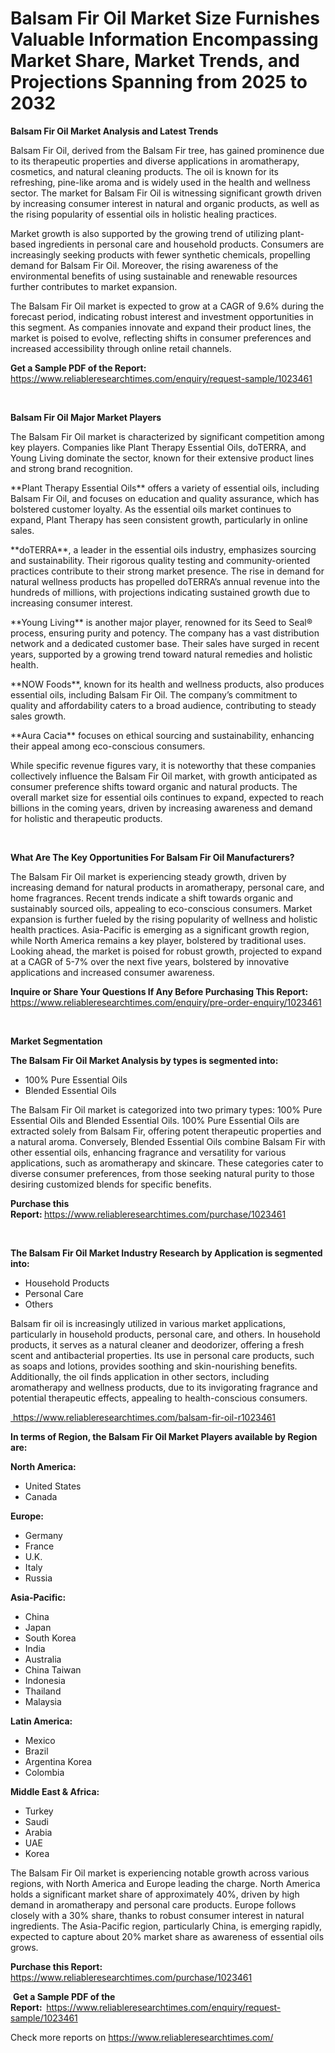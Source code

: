 <p><h1>Balsam Fir Oil Market Size Furnishes Valuable Information Encompassing Market Share, Market Trends, and Projections Spanning from 2025 to 2032</h1></p><p><strong>Balsam Fir Oil Market Analysis and Latest Trends</strong></p>
<p><p>Balsam Fir Oil, derived from the Balsam Fir tree, has gained prominence due to its therapeutic properties and diverse applications in aromatherapy, cosmetics, and natural cleaning products. The oil is known for its refreshing, pine-like aroma and is widely used in the health and wellness sector. The market for Balsam Fir Oil is witnessing significant growth driven by increasing consumer interest in natural and organic products, as well as the rising popularity of essential oils in holistic healing practices.</p><p>Market growth is also supported by the growing trend of utilizing plant-based ingredients in personal care and household products. Consumers are increasingly seeking products with fewer synthetic chemicals, propelling demand for Balsam Fir Oil. Moreover, the rising awareness of the environmental benefits of using sustainable and renewable resources further contributes to market expansion.</p><p>The Balsam Fir Oil market is expected to grow at a CAGR of 9.6% during the forecast period, indicating robust interest and investment opportunities in this segment. As companies innovate and expand their product lines, the market is poised to evolve, reflecting shifts in consumer preferences and increased accessibility through online retail channels.</p></p>
<p><strong>Get a Sample PDF of the Report:&nbsp;</strong> <a href="https://www.reliableresearchtimes.com/enquiry/request-sample/1023461?utm_campaign=3067&utm_medium=2&utm_source=Github&utm_content=ia&utm_term=06032025&utm_id=balsam-fir-oil">https://www.reliableresearchtimes.com/enquiry/request-sample/1023461</a></p>
<p>&nbsp;</p>
<p><strong>Balsam Fir Oil Major Market Players</strong></p>
<p><p>The Balsam Fir Oil market is characterized by significant competition among key players. Companies like Plant Therapy Essential Oils, doTERRA, and Young Living dominate the sector, known for their extensive product lines and strong brand recognition. </p><p>**Plant Therapy Essential Oils** offers a variety of essential oils, including Balsam Fir Oil, and focuses on education and quality assurance, which has bolstered customer loyalty. As the essential oils market continues to expand, Plant Therapy has seen consistent growth, particularly in online sales. </p><p>**doTERRA**, a leader in the essential oils industry, emphasizes sourcing and sustainability. Their rigorous quality testing and community-oriented practices contribute to their strong market presence. The rise in demand for natural wellness products has propelled doTERRA’s annual revenue into the hundreds of millions, with projections indicating sustained growth due to increasing consumer interest.</p><p>**Young Living** is another major player, renowned for its Seed to Seal® process, ensuring purity and potency. The company has a vast distribution network and a dedicated customer base. Their sales have surged in recent years, supported by a growing trend toward natural remedies and holistic health.</p><p>**NOW Foods**, known for its health and wellness products, also produces essential oils, including Balsam Fir Oil. The company’s commitment to quality and affordability caters to a broad audience, contributing to steady sales growth.</p><p>**Aura Cacia** focuses on ethical sourcing and sustainability, enhancing their appeal among eco-conscious consumers. </p><p>While specific revenue figures vary, it is noteworthy that these companies collectively influence the Balsam Fir Oil market, with growth anticipated as consumer preference shifts toward organic and natural products. The overall market size for essential oils continues to expand, expected to reach billions in the coming years, driven by increasing awareness and demand for holistic and therapeutic products.</p></p>
<p>&nbsp;</p>
<p><strong>What Are The Key Opportunities For Balsam Fir Oil Manufacturers?</strong></p>
<p><p>The Balsam Fir Oil market is experiencing steady growth, driven by increasing demand for natural products in aromatherapy, personal care, and home fragrances. Recent trends indicate a shift towards organic and sustainably sourced oils, appealing to eco-conscious consumers. Market expansion is further fueled by the rising popularity of wellness and holistic health practices. Asia-Pacific is emerging as a significant growth region, while North America remains a key player, bolstered by traditional uses. Looking ahead, the market is poised for robust growth, projected to expand at a CAGR of 5-7% over the next five years, bolstered by innovative applications and increased consumer awareness.</p></p>
<p><strong>Inquire or Share Your Questions If Any Before Purchasing This Report:</strong> <a href="https://www.reliableresearchtimes.com/enquiry/pre-order-enquiry/1023461?utm_campaign=3067&utm_medium=2&utm_source=Github&utm_content=ia&utm_term=06032025&utm_id=balsam-fir-oil">https://www.reliableresearchtimes.com/enquiry/pre-order-enquiry/1023461</a></p>
<p>&nbsp;</p>
<p><strong>Market Segmentation</strong></p>
<p><strong>The Balsam Fir Oil Market Analysis by types is segmented into:</strong></p>
<p><ul><li>100% Pure Essential Oils</li><li>Blended Essential Oils</li></ul></p>
<p><p>The Balsam Fir Oil market is categorized into two primary types: 100% Pure Essential Oils and Blended Essential Oils. 100% Pure Essential Oils are extracted solely from Balsam Fir, offering potent therapeutic properties and a natural aroma. Conversely, Blended Essential Oils combine Balsam Fir with other essential oils, enhancing fragrance and versatility for various applications, such as aromatherapy and skincare. These categories cater to diverse consumer preferences, from those seeking natural purity to those desiring customized blends for specific benefits.</p></p>
<p><strong>Purchase this Report:&nbsp;</strong><a href="https://www.reliableresearchtimes.com/purchase/1023461?utm_campaign=3067&utm_medium=2&utm_source=Github&utm_content=ia&utm_term=06032025&utm_id=balsam-fir-oil">https://www.reliableresearchtimes.com/purchase/1023461</a></p>
<p>&nbsp;</p>
<p><strong>The Balsam Fir Oil Market Industry Research by Application is segmented into:</strong></p>
<p><ul><li>Household Products</li><li>Personal Care</li><li>Others</li></ul></p>
<p><p>Balsam fir oil is increasingly utilized in various market applications, particularly in household products, personal care, and others. In household products, it serves as a natural cleaner and deodorizer, offering a fresh scent and antibacterial properties. Its use in personal care products, such as soaps and lotions, provides soothing and skin-nourishing benefits. Additionally, the oil finds application in other sectors, including aromatherapy and wellness products, due to its invigorating fragrance and potential therapeutic effects, appealing to health-conscious consumers.</p></p>
<p><a href="https://www.reliableresearchtimes.com/balsam-fir-oil-r1023461?utm_campaign=3067&utm_medium=2&utm_source=Github&utm_content=ia&utm_term=06032025&utm_id=balsam-fir-oil">&nbsp;https://www.reliableresearchtimes.com/balsam-fir-oil-r1023461</a></p>
<p><strong>In terms of Region, the Balsam Fir Oil Market Players available by Region are:</strong></p>
<p>
    <p> <strong> North America: </strong>
        <ul>
            <li>United States</li>
            <li>Canada</li>
        </ul>
        </p> 
    <p> <strong> Europe: </strong>
        <ul>
            <li>Germany</li>
            <li>France</li>
            <li>U.K.</li>
            <li>Italy</li>
            <li>Russia</li>
        </ul>
        </p> 
    <p> <strong> Asia-Pacific: </strong>
        <ul>
            <li>China</li>
            <li>Japan</li>
            <li>South Korea</li>
            <li>India</li>
            <li>Australia</li>
            <li>China Taiwan</li>
            <li>Indonesia</li>
            <li>Thailand</li>
            <li>Malaysia</li>
        </ul>
        </p> 
    <p> <strong> Latin America: </strong>
        <ul>
            <li>Mexico</li>
            <li>Brazil</li>
            <li>Argentina Korea</li>
            <li>Colombia</li>
        </ul>
        </p> 
    <p> <strong> Middle East & Africa: </strong>
        <ul>
            <li>Turkey</li>
            <li>Saudi</li>
            <li>Arabia</li>
            <li>UAE</li>
            <li>Korea</li>
        </ul>
    </p>
    </p>
<p><p>The Balsam Fir Oil market is experiencing notable growth across various regions, with North America and Europe leading the charge. North America holds a significant market share of approximately 40%, driven by high demand in aromatherapy and personal care products. Europe follows closely with a 30% share, thanks to robust consumer interest in natural ingredients. The Asia-Pacific region, particularly China, is emerging rapidly, expected to capture about 20% market share as awareness of essential oils grows.</p></p>
<p><strong>Purchase this Report: </strong><a href="https://www.reliableresearchtimes.com/purchase/1023461?utm_campaign=3067&utm_medium=2&utm_source=Github&utm_content=ia&utm_term=06032025&utm_id=balsam-fir-oil">https://www.reliableresearchtimes.com/purchase/1023461</a></p>
<p>&nbsp;<strong>Get a Sample PDF of the Report:&nbsp;&nbsp;</strong><a href="https://www.reliableresearchtimes.com/enquiry/request-sample/1023461?utm_campaign=3067&utm_medium=2&utm_source=Github&utm_content=ia&utm_term=06032025&utm_id=balsam-fir-oil">https://www.reliableresearchtimes.com/enquiry/request-sample/1023461</a></p>
<p><strong></strong></p>
<p>Check more reports on <a href="https://www.reliableresearchtimes.com/?utm_campaign=3067&utm_medium=2&utm_source=Github&utm_content=ia&utm_term=06032025&utm_id=balsam-fir-oil">https://www.reliableresearchtimes.com/</a></p>